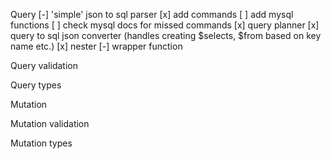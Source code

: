 Query
  [-] 'simple' json to sql parser
    [x] add commands
    [ ] add mysql functions
    [ ] check mysql docs for missed commands
  [x] query planner
  [x] query to sql json converter (handles creating $selects, $from based on key name etc.)
  [x] nester
  [-] wrapper function



Query validation

Query types

Mutation

Mutation validation

Mutation types